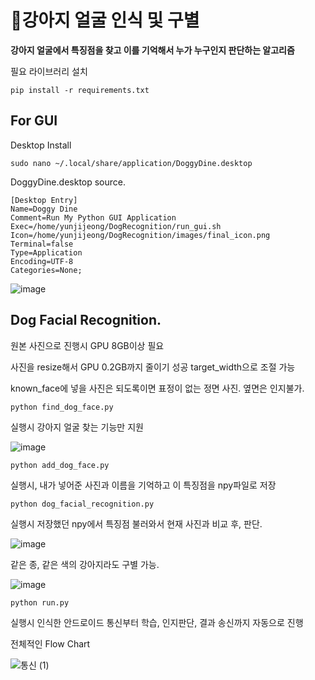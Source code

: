 # 🐶강아지 얼굴 인식 및 구별

**강아지 얼굴에서 특징점을 찾고 이를 기억해서 누가 누구인지 판단하는 알고리즘**

필요 라이브러리 설치

    pip install -r requirements.txt

## For GUI

Desktop Install

    sudo nano ~/.local/share/application/DoggyDine.desktop

DoggyDine.desktop source.
    
    [Desktop Entry]
    Name=Doggy Dine
    Comment=Run My Python GUI Application
    Exec=/home/yunjijeong/DogRecognition/run_gui.sh
    Icon=/home/yunjijeong/DogRecognition/images/final_icon.png
    Terminal=false
    Type=Application
    Encoding=UTF-8
    Categories=None;

![image](https://github.com/yunjiJ00/DogRecognition/assets/123616936/0eb93c8e-3868-4810-8cf9-5584c6c30962)


## Dog Facial Recognition.

원본 사진으로 진행시 GPU 8GB이상 필요

사진을 resize해서 GPU 0.2GB까지 줄이기 성공 target_width으로 조절 가능

known_face에 넣을 사진은 되도록이면 표정이 없는 정면 사진. 옆면은 인지불가.

    python find_dog_face.py 

실행시 강아지 얼굴 찾는 기능만 지원
  
![image](https://github.com/PAWSITIVE2024/DogRecognition/assets/123616936/e30ff46d-7964-48d7-90d4-3e692b1df088)



    python add_dog_face.py

실행시, 내가 넣어준 사진과 이름을 기억하고 이 특징점을 npy파일로 저장

    python dog_facial_recognition.py

실행시 저장했던 npy에서 특징점 불러와서 현재 사진과 비교 후, 판단.
  
![image](https://github.com/yunjiJ00/dog_face_recognition/assets/123616936/e7d7584d-d56c-45b9-a99e-fa861dd1420f)

같은 종, 같은 색의 강아지라도 구별 가능.

![image](https://github.com/PAWSITIVE2024/DogRecognition/assets/123616936/6e2e3205-0956-4eed-b73e-2b7cc8259f51)


    python run.py

실행시 인식한 안드로이드 통신부터 학습, 인지판단, 결과 송신까지 자동으로 진행

전체적인 Flow Chart

![통신 (1)](https://github.com/yunjiJ00/dog_face_recognition/assets/123616936/4f89391e-0f0e-4d09-afb0-de9125fea470)




